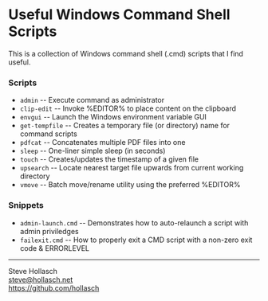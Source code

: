 Useful Windows Command Shell Scripts
====================================================================================================

This is a collection of Windows command shell (.cmd) scripts that I find useful.

### Scripts
- `admin`        -- Execute command as administrator
- `clip-edit`    -- Invoke %EDITOR% to place content on the clipboard
- `envgui`       -- Launch the Windows environment variable GUI
- `get-tempfile` -- Creates a temporary file (or directory) name for command scripts
- `pdfcat`       -- Concatenates multiple PDF files into one
- `sleep`        -- One-liner simple sleep (in seconds)
- `touch`        -- Creates/updates the timestamp of a given file
- `upsearch`     -- Locate nearest target file upwards from current working directory
- `vmove`        -- Batch move/rename utility using the preferred %EDITOR%

### Snippets
- `admin-launch.cmd` -- Demonstrates how to auto-relaunch a script with admin priviledges
- `failexit.cmd` -- How to properly exit a CMD script with a non-zero exit code & ERRORLEVEL


----
Steve Hollasch<br>
steve@hollasch.net<br>
https://github.com/hollasch
